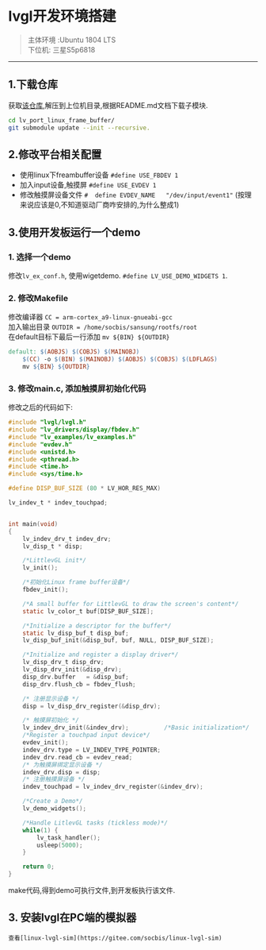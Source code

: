 # **lvgl开发环境搭建**

> 主体环境 :Ubuntu 1804 LTS  
> 下位机: 三星S5p6818

----

## **1.下载仓库**

获取[该仓库](https://github.com/lvgl/lv_port_linux_frame_buffer),解压到上位机目录,根据README.md文档下载子模块.

```bash
cd lv_port_linux_frame_buffer/
git submodule update --init --recursive.
```

## **2.修改平台相关配置**

- 使用linux下freambuffer设备 ```#define USE_FBDEV 1```  
- 加入input设备,触摸屏 ```#define USE_EVDEV 1```  
- 修改触摸屏设备文件 ```#  define EVDEV_NAME   "/dev/input/event1"``` (按理来说应该是0,不知道驱动厂商咋安排的,为什么整成1)

## **3.使用开发板运行一个demo**

### **1. 选择一个demo**

修改```lv_ex_conf.h```, 使用wigetdemo. ```#define LV_USE_DEMO_WIDGETS 1```.

### **2. 修改Makefile**  

修改编译器 ```CC = arm-cortex_a9-linux-gnueabi-gcc```  
加入输出目录 ```OUTDIR = /home/socbis/sansung/rootfs/root```  
在default目标下最后一行添加 ``` mv ${BIN} ${OUTDIR} ```

```makefile
default: $(AOBJS) $(COBJS) $(MAINOBJ)
    $(CC) -o $(BIN) $(MAINOBJ) $(AOBJS) $(COBJS) $(LDFLAGS)
    mv ${BIN} ${OUTDIR}
```

### **3. 修改main.c, 添加触摸屏初始化代码**

修改之后的代码如下:

```c
#include "lvgl/lvgl.h"
#include "lv_drivers/display/fbdev.h"
#include "lv_examples/lv_examples.h"
#include "evdev.h"
#include <unistd.h>
#include <pthread.h>
#include <time.h>
#include <sys/time.h>

#define DISP_BUF_SIZE (80 * LV_HOR_RES_MAX)

lv_indev_t * indev_touchpad;


int main(void)
{
    lv_indev_drv_t indev_drv;
    lv_disp_t * disp;

    /*LittlevGL init*/
    lv_init();

    /*初始化Linux frame buffer设备*/
    fbdev_init();

    /*A small buffer for LittlevGL to draw the screen's content*/
    static lv_color_t buf[DISP_BUF_SIZE];

    /*Initialize a descriptor for the buffer*/
    static lv_disp_buf_t disp_buf;
    lv_disp_buf_init(&disp_buf, buf, NULL, DISP_BUF_SIZE);

    /*Initialize and register a display driver*/
    lv_disp_drv_t disp_drv;
    lv_disp_drv_init(&disp_drv);
    disp_drv.buffer   = &disp_buf;
    disp_drv.flush_cb = fbdev_flush;

    /* 注册显示设备 */
    disp = lv_disp_drv_register(&disp_drv);

    /* 触摸屏初始化 */
    lv_indev_drv_init(&indev_drv);          /*Basic initialization*/
    /*Register a touchpad input device*/
    evdev_init();
    indev_drv.type = LV_INDEV_TYPE_POINTER;
    indev_drv.read_cb = evdev_read;
    /* 为触摸屏绑定显示设备 */
    indev_drv.disp = disp;
    /* 注册触摸屏设备 */
    indev_touchpad = lv_indev_drv_register(&indev_drv);

    /*Create a Demo*/
    lv_demo_widgets();

    /*Handle LitlevGL tasks (tickless mode)*/
    while(1) {
        lv_task_handler();
        usleep(5000);
    }

    return 0;
}
```

make代码,得到demo可执行文件,到开发板执行该文件.

## **3. 安装lvgl在PC端的模拟器**

    查看[linux-lvgl-sim](https://gitee.com/socbis/linux-lvgl-sim)
